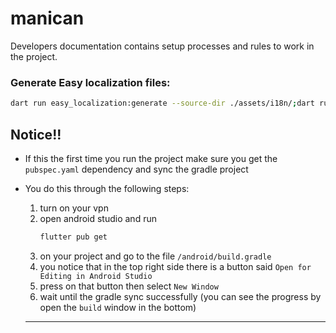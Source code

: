 # manican
Developers documentation contains setup processes and rules to work in the project.

### Generate Easy localization files:

```bash
dart run easy_localization:generate --source-dir ./assets/i18n/;dart run easy_localization:generate --source-dir ./assets/i18n -f keys -o locale_keys.g.dart
```

## Notice!!

* If this the first time you run the project make sure you get the `pubspec.yaml` dependency and sync the gradle project
* You do this through the following steps:

  1. turn on your vpn
  2. open android studio and run
     ```bash
     flutter pub get
     ```
  3. on your project and go to the file `/android/build.gradle`
  4. you notice that in the top right side there is a button said `Open for Editing in Android Studio`
  5. press on that button then select `New Window`
  6. wait until the gradle sync successfully (you can see the progress by open the `build` window in the bottom)

  ---
